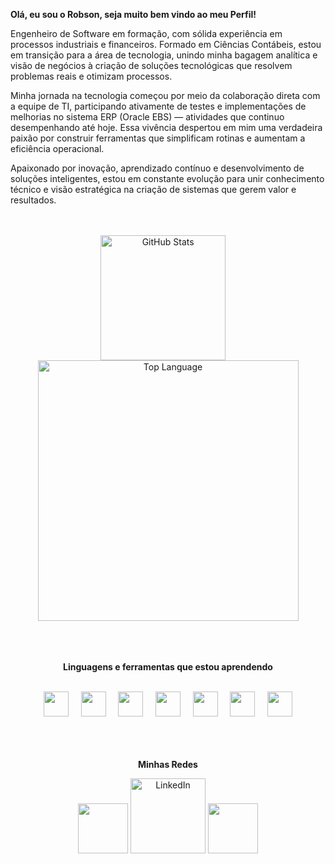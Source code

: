 **Olá, eu sou o Robson, seja muito bem vindo ao meu Perfil!**

Engenheiro de Software em formação, com sólida experiência em processos industriais e financeiros. Formado em Ciências Contábeis, estou em transição para a área de tecnologia, unindo minha bagagem analítica e visão de negócios à criação de soluções tecnológicas que resolvem problemas reais e otimizam processos.

Minha jornada na tecnologia começou por meio da colaboração direta com a equipe de TI, participando ativamente de testes e implementações de melhorias no sistema ERP (Oracle EBS) — atividades que continuo desempenhando até hoje. Essa vivência despertou em mim uma verdadeira paixão por construir ferramentas que simplificam rotinas e aumentam a eficiência operacional.

Apaixonado por inovação, aprendizado contínuo e desenvolvimento de soluções inteligentes, estou em constante evolução para unir conhecimento técnico e visão estratégica na criação de sistemas que gerem valor e resultados.

<br>
<br>

<div align="center">
  <img height=200 align="center" alt="GitHub Stats" src="https://github-readme-stats.vercel.app/api/?username=robson-stica&show_icons=true&count_private=true&rank_icon=github&theme=tokyonight&font=Iosevka"/>&nbsp;&nbsp;&nbsp;&nbsp;
  
  <img width="417" align="center" alt="Top Language" src="https://github-readme-stats.vercel.app/api/top-langs/?username=robson-stica&layout=compact&font=Iosevka&langs_count=16&theme=tokyonight"/>
  
  <br>
  
</div>

<br>
<br>
<br>

<div align="center">

  **Linguagens e ferramentas que estou aprendendo**

</div>

<div align="center" style="display: inline_block"><br>
  <img width="40" src="https://cdn.jsdelivr.net/gh/devicons/devicon@latest/icons/csharp/csharp-original.svg" />&nbsp;&nbsp;&nbsp;&nbsp;
  <img width="40" src="https://cdn.jsdelivr.net/gh/devicons/devicon@latest/icons/python/python-original.svg" />&nbsp;&nbsp;&nbsp;&nbsp;
  <img width="40" src="https://cdn.jsdelivr.net/gh/devicons/devicon@latest/icons/javascript/javascript-original.svg" />&nbsp;&nbsp;&nbsp;&nbsp;
  <img width="40" src="https://cdn.jsdelivr.net/gh/devicons/devicon@latest/icons/html5/html5-original.svg" />&nbsp;&nbsp;&nbsp;&nbsp;
  <img width="40" src="https://cdn.jsdelivr.net/gh/devicons/devicon@latest/icons/css3/css3-original.svg" />&nbsp;&nbsp;&nbsp;&nbsp;
  <img width="40" src="https://cdn.jsdelivr.net/gh/devicons/devicon@latest/icons/sqlite/sqlite-original.svg" />&nbsp;&nbsp;&nbsp;&nbsp;
  <img width="40" src="https://cdn.jsdelivr.net/gh/devicons/devicon@latest/icons/figma/figma-original.svg" />  
</div>

<br>
<br>
<br>

<div align="center">

  **Minhas Redes**

</div>

<div align="center">
<a href="http://discordapp.com/users/1336142536808333394" alt="Discord" title="Dev Pro Tips Discord Server"><img width="80px" src="https://img.icons8.com/?size=100&id=jCIaYGMYhY9d&format=png&color=000000"/></a>
<a href="https://www.linkedin.com/in/robsonstica/"><img width="120px" alt="LinkedIn" title="LinkedIn" img src="https://img.icons8.com/?size=100&id=WyB8Jtm9PZoo&format=png&color=000000"></a>
<a href="https://www.instagram.com/robson.stica/" alt="Discord" title="Dev Pro Tips Discord Server"><img width="80px" src="https://img.icons8.com/?size=100&id=Plswr633TJUP&format=png&color=000000"/></a>
</div>
